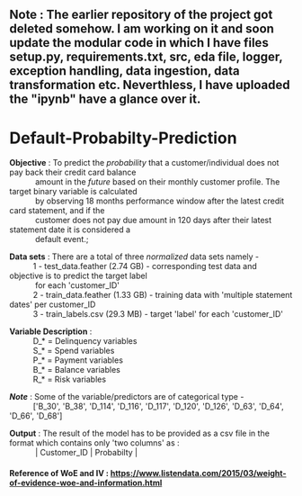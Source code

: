 ## Note : The earlier repository of the project got deleted somehow. I am working on it and soon update the modular code in which I have files setup.py, requirements.txt, src, eda file, logger, exception handling, data ingestion, data transformation etc. Neverthless, I have uploaded the "ipynb" have a glance over it.
# Default-Probabilty-Prediction
**Objective** :  To predict the *probability* that a customer/individual does not pay back their credit card balance <br>&emsp;&emsp;&emsp; amount in the *future* based on their monthly customer profile. The target binary variable is calculated <br>&emsp;&emsp;&emsp; by observing 18 months performance window after the latest credit card statement, and if the <br> &emsp;&emsp;&emsp; customer does not pay due amount in 120 days after their latest statement date it is considered a <br>
&emsp;&emsp;&emsp; default  event.;

**Data sets** : There are a total of three *normalized* data sets namely -<br>
&emsp;&emsp;&emsp;1 - test_data.feather (2.74 GB) - corresponding test data and objective is to predict the target label <br>
&emsp;&emsp;&emsp; for each 'customer_ID' <br>
&emsp;&emsp;&emsp;2 - train_data.feather (1.33 GB) - training data with 'multiple statement dates' per customer_ID <br>
&emsp;&emsp;&emsp;3 - train_labels.csv (29.3 MB) - target 'label' for each 'customer_ID' <br>

**Variable Description** :<br>
&emsp;&emsp;&emsp;D_* = Delinquency variables <br>
&emsp;&emsp;&emsp;S_* = Spend variables <br>
&emsp;&emsp;&emsp;P_* = Payment variables <br>
&emsp;&emsp;&emsp;B_* = Balance variables <br>
&emsp;&emsp;&emsp;R_* = Risk variables <br>

**_Note_** : Some of the variable/predictors are of categorical type -<br>
&emsp;&emsp;&emsp;['B_30', 'B_38', 'D_114', 'D_116', 'D_117', 'D_120', 'D_126', 'D_63', 'D_64', 'D_66', 'D_68']<br>

**Output** : The result of the model has to be provided as a csv file in the format which contains only 'two columns' as :<br>
&emsp;&emsp;&emsp; | Customer_ID  |  Probabilty |  <br>

#### Reference of WoE and IV : <href> https://www.listendata.com/2015/03/weight-of-evidence-woe-and-information.html
